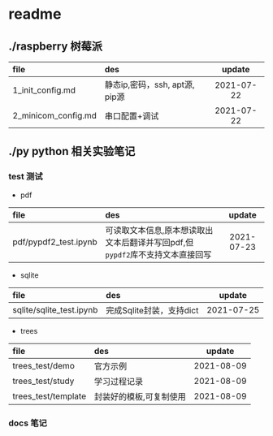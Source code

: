 # readme

## ./raspberry 树莓派

| file | des | update |
|:-----|:----|:---:|
| 1_init_config.md | 静态ip,密码，ssh, apt源, pip源 | 2021-07-22 |
| 2_minicom_config.md | 串口配置+调试 | 2021-07-22 |

## ./py python 相关实验笔记

### test 测试
- pdf

| file | des | update |
|:-----|:----|:---:|
| pdf/pypdf2_test.ipynb | 可读取文本信息,原本想读取出文本后翻译并写回pdf,但`pypdf2`库不支持文本直接回写| 2021-07-23 |

- sqlite

| file | des | update |
|:-----|:----|:---:|
| sqlite/sqlite_test.ipynb| 完成Sqlite封装，支持dict | 2021-07-25 |

- trees

| file | des | update |
|:-----|:----|:---:|
| trees_test/demo | 官方示例 | 2021-08-09 |
| trees_test/study | 学习过程记录 | 2021-08-09 |
| trees_test/template | 封装好的模板,可复制使用 | 2021-08-09 |


### docs 笔记

